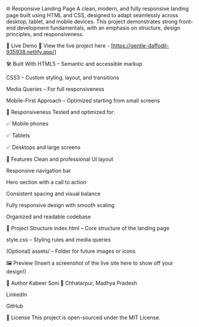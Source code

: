 🌐 Responsive Landing Page
A clean, modern, and fully responsive landing page built using HTML and CSS, designed to adapt seamlessly across desktop, tablet, and mobile devices. This project demonstrates strong front-end development fundamentals, with an emphasis on structure, design principles, and responsiveness.

🚀 Live Demo
🔗 View the live project here - [https://gentle-daffodil-935938.netlify.app/]

🛠️ Built With
HTML5 – Semantic and accessible markup

CSS3 – Custom styling, layout, and transitions

Media Queries – For full responsiveness

Mobile-First Approach – Optimized starting from small screens

📱 Responsiveness
Tested and optimized for:

✅ Mobile phones

✅ Tablets

✅ Desktops and large screens

🎯 Features
Clean and professional UI layout

Responsive navigation bar

Hero section with a call to action

Consistent spacing and visual balance

Fully responsive design with smooth scaling

Organized and readable codebase

📁 Project Structure
index.html – Core structure of the landing page

style.css – Styling rules and media queries

(Optional) assets/ – Folder for future images or icons

🖼️ Preview
(Insert a screenshot of the live site here to show off your design!)

👤 Author
Kabeer Soni
📍 Chhatarpur, Madhya Pradesh

LinkedIn

GitHub

📜 License
This project is open-sourced under the MIT License.
